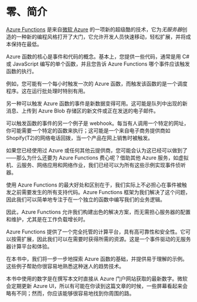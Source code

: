 # 零、简介

[Azure Functions](https://azure.microsoft.com/en-us/services/functions/) 是来自[微软 Azure](https://azure.microsoft.com) 的一项新的超级酷的技术，它为*无服务器*创造的一种新的编程风格打开了大门，它允许开发人员快速移动，轻松扩展，并将成本保持在最低。

Azure 函数的核心是事件和代码的概念。基本上，您提供一些代码，通常是用 C#或 JavaScript 编写的单个函数，并且您告诉 Azure Functions 哪个事件应该触发函数的执行。

例如，您可能有一个每小时触发一次的 Azure 函数，而触发该函数的是一个调度程序。这在运行批处理时特别有用。

另一种可以触发 Azure 函数的事件是新数据变得可用。这可能是队列中出现的新消息、上传到 Azure Blob 存储区的新文件或正在发送的电子邮件。

可以触发函数的事件的另一个例子是 webhook。每当有人调用一个特定的网址，你可能需要一个特定的函数来执行；这可能是一个来自电子商务提供商如 Shopify(T2)的网络电话回拨，当一个产品在网上销售时被触发。

如果您已经使用过 Azure 或任何其他云提供商，您可能会认为这已经可以做到了——那么为什么还要为 Azure Functions 费心呢？借助其他 Azure 服务，如虚拟机、云服务、网络应用和网络作业，我们已经可以为所有这些示例实现事件侦听器。

使用 Azure Functions 的最大好处和区别在于，我们实际上不必担心在事件被触发之前需要发生的所有支持代码。Azure Functions 框架为我们解决了这个问题，因此我们可以简单地专注于在一个独立的函数中编写我们的业务逻辑。

因此，Azure Functions 允许我们构建出色的解决方案，而无需担心服务器的配置和维护，尤其是在工作负载增长时。

Azure Functions 提供了一个完全托管的计算平台，具有高可靠性和安全性。它可以按需扩展，因此我们可以在需要时获得所需的资源。这是一个事件驱动的无服务器计算平台和体验。

在本书中，我们将一步一步地探索 Azure 函数的基础，并提供易于理解的示例。这些例子帮助你很容易地熟悉这种迷人的趋势技术。

本书中使用的数字是在撰写本文时直接从 Azure 门户网站获取的最新数字。微软会定期更新 Azure UI，所以有可能在你读到这篇文章的时候，一些屏幕看起来会略有不同；然而，你应该能够很容易地找到你周围的路。
